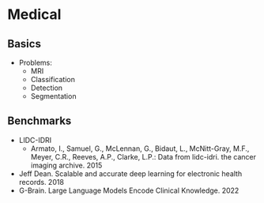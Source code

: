 # Medical

## Basics
- Problems:
	- MRI
	- Classification
	- Detection
	- Segmentation

## Benchmarks
- LIDC-IDRI 
	- Armato, I., Samuel, G., McLennan, G., Bidaut, L., McNitt-Gray, M.F., Meyer, C.R., Reeves, A.P., Clarke, L.P.: Data from lidc-idri. the cancer imaging archive. 2015
- Jeff Dean. Scalable and accurate deep learning for electronic health records. 2018
- G-Brain. Large Language Models Encode Clinical Knowledge. 2022